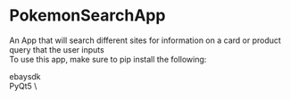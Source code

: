 # PokemonSearchApp

An App that will search different sites for information on a card or product query that the user inputs
\
To use this app, make sure to pip install the following:

ebaysdk \
PyQt5 \
